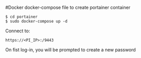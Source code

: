#Docker docker-compose file to create portainer container

```
$ cd portainer
$ sudo docker-compose up -d
```

Connect to:
```
https://<PI_IP>:/9443
```

On fist log-in, you will be prompted to create a new password
